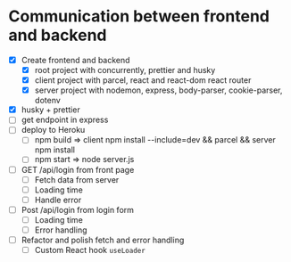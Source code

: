 # Communication between frontend and backend

* [x] Create frontend and backend
  * [x] root project with concurrently, prettier and husky
  * [x] client project with parcel, react and react-dom react router
  * [x] server project with nodemon, express, body-parser, cookie-parser, dotenv
* [x] husky + prettier
* [ ] get endpoint in express
* [ ] deploy to Heroku
  * [ ] npm build => client npm install --include=dev && parcel && server npm install
  * [ ] npm start => node server.js
* [ ] GET /api/login from front page
  * [ ] Fetch data from server
  * [ ] Loading time
  * [ ] Handle error
* [ ] Post /api/login from login form
  * [ ] Loading time
  * [ ] Error handling
* [ ] Refactor and polish fetch and error handling
  * [ ] Custom React hook `useLoader` 